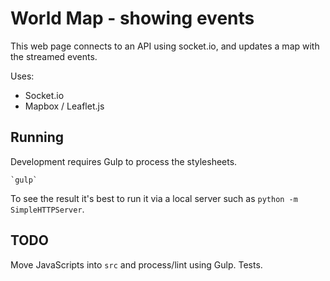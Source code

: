 # World Map - showing events

This web page connects to an API using socket.io, and updates a map with the streamed events.

Uses:

* Socket.io
* Mapbox  / Leaflet.js

## Running

Development requires Gulp to process the stylesheets.

    `gulp`

To see the result it's best to run it via a local server such as `python -m SimpleHTTPServer`.

## TODO

Move JavaScripts into `src` and process/lint using Gulp. Tests.
